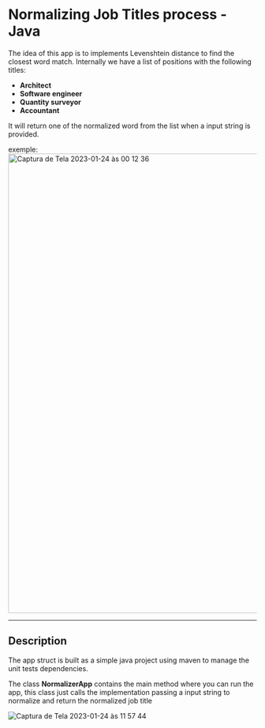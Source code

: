 # Normalizing Job Titles process - Java
The idea of this app is to implements Levenshtein distance to find the closest word match.
Internally we have a list of positions with the following titles:
* **Architect**
* **Software engineer**
* **Quantity surveyor**
* **Accountant**

It will return one of the normalized word from the list when a input string is provided.

exemple:
<img width="931" alt="Captura de Tela 2023-01-24 às 00 12 36" src="https://user-images.githubusercontent.com/3075542/214205127-ff713ee0-24d0-4e2e-b1fc-9c4ca97147c6.png">


***




## Description
The app struct is built as a simple java project using maven to manage the unit tests dependencies.

The class **NormalizerApp** contains the main method where you can run the app, this class just calls the implementation passing a input string to normalize and return the normalized job title

![Captura de Tela 2023-01-24 às 11 57 44](https://user-images.githubusercontent.com/3075542/214328485-9166a398-e1d1-498f-b490-d84cd50e055d.png)
